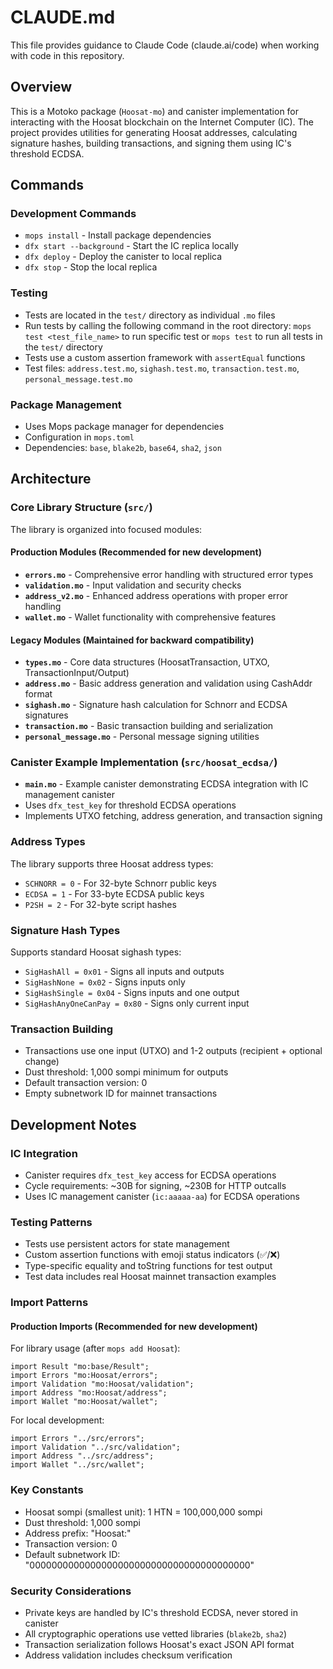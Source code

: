 # CLAUDE.md

This file provides guidance to Claude Code (claude.ai/code) when working with code in this repository.

## Overview

This is a Motoko package (`Hoosat-mo`) and canister implementation for interacting with the Hoosat blockchain on the Internet Computer (IC). The project provides utilities for generating Hoosat addresses, calculating signature hashes, building transactions, and signing them using IC's threshold ECDSA.

## Commands

### Development Commands

- `mops install` - Install package dependencies
- `dfx start --background` - Start the IC replica locally
- `dfx deploy` - Deploy the canister to local replica
- `dfx stop` - Stop the local replica

### Testing

- Tests are located in the `test/` directory as individual `.mo` files
- Run tests by calling the following command in the root directory: `mops test <test_file_name>` to run specific test or `mops test` to run all tests in the `test/` directory
- Tests use a custom assertion framework with `assertEqual` functions
- Test files: `address.test.mo`, `sighash.test.mo`, `transaction.test.mo`, `personal_message.test.mo`

### Package Management

- Uses Mops package manager for dependencies
- Configuration in `mops.toml`
- Dependencies: `base`, `blake2b`, `base64`, `sha2`, `json`

## Architecture

### Core Library Structure (`src/`)

The library is organized into focused modules:

#### Production Modules (Recommended for new development)

- **`errors.mo`** - Comprehensive error handling with structured error types
- **`validation.mo`** - Input validation and security checks
- **`address_v2.mo`** - Enhanced address operations with proper error handling
- **`wallet.mo`** - Wallet functionality with comprehensive features

#### Legacy Modules (Maintained for backward compatibility)

- **`types.mo`** - Core data structures (HoosatTransaction, UTXO, TransactionInput/Output)
- **`address.mo`** - Basic address generation and validation using CashAddr format
- **`sighash.mo`** - Signature hash calculation for Schnorr and ECDSA signatures
- **`transaction.mo`** - Basic transaction building and serialization
- **`personal_message.mo`** - Personal message signing utilities

### Canister Example Implementation (`src/hoosat_ecdsa/`)

- **`main.mo`** - Example canister demonstrating ECDSA integration with IC management canister
- Uses `dfx_test_key` for threshold ECDSA operations
- Implements UTXO fetching, address generation, and transaction signing

### Address Types

The library supports three Hoosat address types:

- `SCHNORR = 0` - For 32-byte Schnorr public keys
- `ECDSA = 1` - For 33-byte ECDSA public keys
- `P2SH = 2` - For 32-byte script hashes

### Signature Hash Types

Supports standard Hoosat sighash types:

- `SigHashAll = 0x01` - Signs all inputs and outputs
- `SigHashNone = 0x02` - Signs inputs only
- `SigHashSingle = 0x04` - Signs inputs and one output
- `SigHashAnyOneCanPay = 0x80` - Signs only current input

### Transaction Building

- Transactions use one input (UTXO) and 1-2 outputs (recipient + optional change)
- Dust threshold: 1,000 sompi minimum for outputs
- Default transaction version: 0
- Empty subnetwork ID for mainnet transactions

## Development Notes

### IC Integration

- Canister requires `dfx_test_key` access for ECDSA operations
- Cycle requirements: ~30B for signing, ~230B for HTTP outcalls
- Uses IC management canister (`ic:aaaaa-aa`) for ECDSA operations

### Testing Patterns

- Tests use persistent actors for state management
- Custom assertion functions with emoji status indicators (✅/❌)
- Type-specific equality and toString functions for test output
- Test data includes real Hoosat mainnet transaction examples

### Import Patterns

#### Production Imports (Recommended for new development)

For library usage (after `mops add Hoosat`):

```motoko
import Result "mo:base/Result";
import Errors "mo:Hoosat/errors";
import Validation "mo:Hoosat/validation";
import Address "mo:Hoosat/address";
import Wallet "mo:Hoosat/wallet";
```

For local development:

```motoko
import Errors "../src/errors";
import Validation "../src/validation";
import Address "../src/address";
import Wallet "../src/wallet";
```

### Key Constants

- Hoosat sompi (smallest unit): 1 HTN = 100,000,000 sompi
- Dust threshold: 1,000 sompi
- Address prefix: "Hoosat:"
- Transaction version: 0
- Default subnetwork ID: "0000000000000000000000000000000000000000"

### Security Considerations

- Private keys are handled by IC's threshold ECDSA, never stored in canister
- All cryptographic operations use vetted libraries (`blake2b`, `sha2`)
- Transaction serialization follows Hoosat's exact JSON API format
- Address validation includes checksum verification
